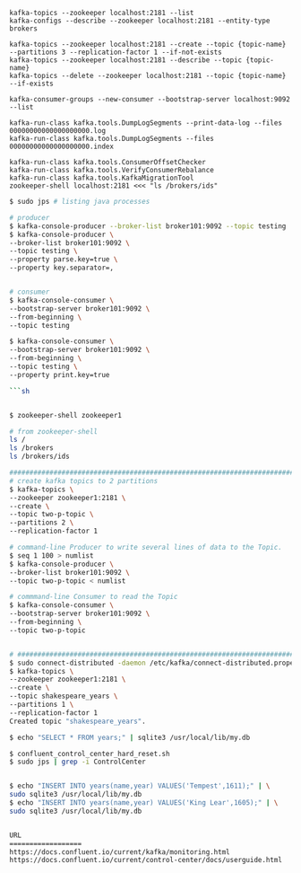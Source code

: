 ```
kafka-topics --zookeeper localhost:2181 --list
kafka-configs --describe --zookeeper localhost:2181 --entity-type brokers

kafka-topics --zookeeper localhost:2181 --create --topic {topic-name} --partitions 3 --replication-factor 1 --if-not-exists
kafka-topics --zookeeper localhost:2181 --describe --topic {topic-name}
kafka-topics --delete --zookeeper localhost:2181 --topic {topic-name} --if-exists

kafka-consumer-groups --new-consumer --bootstrap-server localhost:9092 --list

kafka-run-class kafka.tools.DumpLogSegments --print-data-log --files 00000000000000000000.log
kafka-run-class kafka.tools.DumpLogSegments --files 00000000000000000000.index

kafka-run-class kafka.tools.ConsumerOffsetChecker
kafka-run-class kafka.tools.VerifyConsumerRebalance
kafka-run-class kafka.tools.KafkaMigrationTool
zookeeper-shell localhost:2181 <<< "ls /brokers/ids"
```


```sh
$ sudo jps # listing java processes

# producer
$ kafka-console-producer --broker-list broker101:9092 --topic testing
$ kafka-console-producer \
--broker-list broker101:9092 \
--topic testing \
--property parse.key=true \
--property key.separator=,


# consumer
$ kafka-console-consumer \
--bootstrap-server broker101:9092 \
--from-beginning \
--topic testing

$ kafka-console-consumer \
--bootstrap-server broker101:9092 \
--from-beginning \
--topic testing \
--property print.key=true

```sh


$ zookeeper-shell zookeeper1

# from zookeeper-shell
ls /
ls /brokers
ls /brokers/ids

#######################################################################################
# create kafka topics to 2 partitions
$ kafka-topics \
--zookeeper zookeeper1:2181 \
--create \
--topic two-p-topic \
--partitions 2 \
--replication-factor 1

# command-line Producer to write several lines of data to the Topic.
$ seq 1 100 > numlist
$ kafka-console-producer \
--broker-list broker101:9092 \
--topic two-p-topic < numlist

# commmand-line Consumer to read the Topic
$ kafka-console-consumer \
--bootstrap-server broker101:9092 \
--from-beginning \
--topic two-p-topic


# #######################################################################
$ sudo connect-distributed -daemon /etc/kafka/connect-distributed.properties
$ kafka-topics \
--zookeeper zookeeper1:2181 \
--create \
--topic shakespeare_years \
--partitions 1 \
--replication-factor 1
Created topic "shakespeare_years".

$ echo "SELECT * FROM years;" | sqlite3 /usr/local/lib/my.db

$ confluent_control_center_hard_reset.sh
$ sudo jps | grep -i ControlCenter


$ echo "INSERT INTO years(name,year) VALUES('Tempest',1611);" | \
sudo sqlite3 /usr/local/lib/my.db
$ echo "INSERT INTO years(name,year) VALUES('King Lear',1605);" | \
sudo sqlite3 /usr/local/lib/my.db


URL
==================
https://docs.confluent.io/current/kafka/monitoring.html
https://docs.confluent.io/current/control-center/docs/userguide.html


